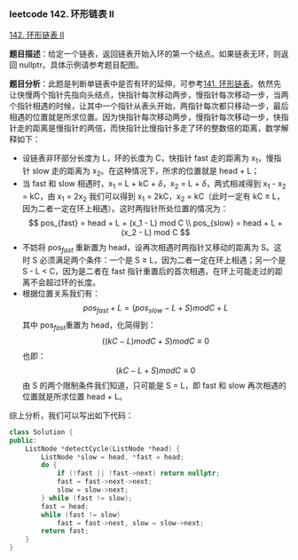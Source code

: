 ### leetcode 142. 环形链表 II

[142. 环形链表 II](https://leetcode-cn.com/problems/linked-list-cycle-ii/)

**题目描述**：给定一个链表，返回链表开始入环的第一个结点。如果链表无环，则返回 nullptr。具体示例请参考题目配图。

**题目分析**：此题是判断单链表中是否有环的延伸，可参考[141. 环形链表](https://leetcode-cn.com/problems/linked-list-cycle/)。依然先让快慢两个指针先指向头结点，快指针每次移动两步，慢指针每次移动一步，当两个指针相遇的时候，让其中一个指针从表头开始，两指针每次都只移动一步，最后相遇的位置就是所求位置。因为快指针每次移动两步，慢指针每次移动一步，快指针走的距离是慢指针的两倍，而快指针比慢指针多走了环的整数倍的距离，数学解释如下：

-   设链表非环部分长度为 L，环的长度为 C，快指针 fast 走的距离为 x$_1$，慢指针 slow 走的距离为 x$_2$。在这种情况下，所求的位置就是 head + L；
-   当 fast 和 slow 相遇时，x$_1$ = L + kC + $\delta$，x$_2$ = L + $\delta$，两式相减得到 x$_1$ - x$_2$ = kC，由 x$_1$ = 2x$_2$ 我们可以得到 x$_1$ = 2kC，x$_2$ = kC（此时一定有 kC $\geq$ L，因为二者一定在环上相遇）。这时两指针所处位置的情况为：
    $$
    pos_{fast} = head + L + (x_1 - L) mod C
    \\
    pos_{slow} = head + L + (x_2 - L) mod C
    $$
-   不妨将 pos$_{fast}$ 重新置为 head，设再次相遇时两指针又移动的距离为 S。这时 S 必须满足两个条件：一个是 S $\geq$ L，因为二者一定在环上相遇；另一个是 S - L < C，因为是二者在 fast 指针重置后的首次相遇，在环上可能走过的距离不会超过环的长度。
-   根据位置关系我们有：
    $$
    pos_{fast} + L = (pos_{slow} - L + S) mod C + L
    $$
    其中 pos$_{fast}$重置为 head，化简得到：
    $$
    ((kC - L) mod C + S) mod C \equiv 0
    $$
    也即：
    $$
    (kC - L + S) mod C \equiv 0
    $$
    由 S 的两个限制条件我们知道，只可能是 S = L，即 fast 和 slow 再次相遇的位置就是所求位置 head + L。

综上分析，我们可以写出如下代码：

```c++
class Solution {
public:
    ListNode *detectCycle(ListNode *head) {
        ListNode *slow = head, *fast = head;
        do {
            if (!fast || !fast->next) return nullptr;
            fast = fast->next->next;
            slow = slow->next;
        } while (fast != slow);
        fast = head;
        while (fast != slow)
            fast = fast->next, slow = slow->next;
        return fast;
    }
}
```
